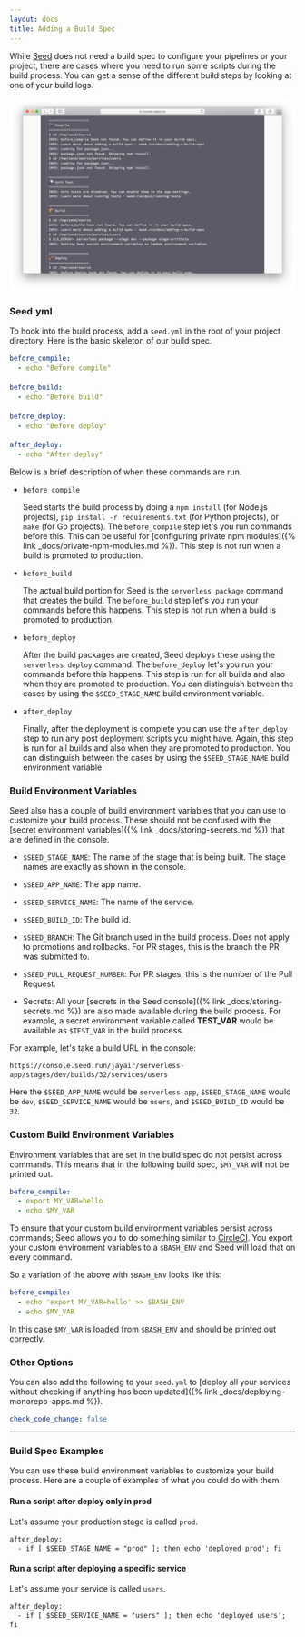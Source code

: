 ```yaml
---
layout: docs
title: Adding a Build Spec
---
```


While [Seed](/) does not need a build spec to configure your pipelines or your project, there are cases where you need to run some scripts during the build process. You can get a sense of the different build steps by looking at one of your build logs.

![Build logs screenshot](/assets/docs/adding-a-build-spec/build-logs-screenshot.png)

### Seed.yml

To hook into the build process, add a `seed.yml` in the root of your project directory. Here is the basic skeleton of our build spec.

``` yml
before_compile:
  - echo "Before compile"

before_build:
  - echo "Before build"

before_deploy:
  - echo "Before deploy"

after_deploy:
  - echo "After deploy"
```

Below is a brief description of when these commands are run.

- `before_compile`

   Seed starts the build process by doing a `npm install` (for Node.js projects), `pip install -r requirements.txt` (for Python projects), or `make` (for Go projects). The `before_compile` step let's you run commands before this. This can be useful for [configuring private npm modules]({% link _docs/private-npm-modules.md %}). This step is not run when a build is promoted to production.

- `before_build`

   The actual build portion for Seed is the `serverless package` command that creates the build. The `before_build` step let's you run your commands before this happens. This step is not run when a build is promoted to production.

- `before_deploy`

   After the build packages are created, Seed deploys these using the `serverless deploy` command. The `before_deploy` let's you run your commands before this happens. This step is run for all builds and also when they are promoted to production. You can distinguish between the cases by using the `$SEED_STAGE_NAME` build environment variable.

- `after_deploy`

   Finally, after the deployment is complete you can use the `after_deploy` step to run any post deployment scripts you might have. Again, this step is run for all builds and also when they are promoted to production. You can distinguish between the cases by using the `$SEED_STAGE_NAME` build environment variable.

### Build Environment Variables

Seed also has a couple of build environment variables that you can use to customize your build process. These should not be confused with the [secret environment variables]({% link _docs/storing-secrets.md %}) that are defined in the console.

- `$SEED_STAGE_NAME`: The name of the stage that is being built. The stage names are exactly as shown in the console.
- `$SEED_APP_NAME`: The app name.
- `$SEED_SERVICE_NAME`: The name of the service.
- `$SEED_BUILD_ID`: The build id.
- `$SEED_BRANCH`: The Git branch used in the build process. Does not apply to promotions and rollbacks. For PR stages, this is the branch the PR was submitted to.
- `$SEED_PULL_REQUEST_NUMBER`: For PR stages, this is the number of the Pull Request.

- Secrets: All your [secrets in the Seed console]({% link _docs/storing-secrets.md %}) are also made available during the build process. For example, a secret environment variable called **TEST_VAR** would be available as `$TEST_VAR` in the build process.

For example, let's take a build URL in the console:

```
https://console.seed.run/jayair/serverless-app/stages/dev/builds/32/services/users
```

Here the `$SEED_APP_NAME` would be `serverless-app`, `$SEED_STAGE_NAME` would be `dev`, `$SEED_SERVICE_NAME` would be `users`, and `$SEED_BUILD_ID` would be `32`.

### Custom Build Environment Variables

Environment variables that are set in the build spec do not persist across commands. This means that in the following build spec, `$MY_VAR` will not be printed out.

``` yml
before_compile:
  - export MY_VAR=hello
  - echo $MY_VAR
```

To ensure that your custom build environment variables persist across commands; Seed allows you to do something similar to [CircleCI](https://circleci.com/docs/2.0/env-vars/#using-bash_env-to-set-environment-variables). You export your custom environment variables to a `$BASH_ENV` and Seed will load that on every command.

So a variation of the above with `$BASH_ENV` looks like this:

``` yml
before_compile:
  - echo 'export MY_VAR=hello' >> $BASH_ENV
  - echo $MY_VAR
```

In this case `$MY_VAR` is loaded from `$BASH_ENV` and should be printed out correctly.

### Other Options

You can also add the following to your `seed.yml` to [deploy all your services without checking if anything has been updated]({% link _docs/deploying-monorepo-apps.md %}).

``` yml
check_code_change: false
```

---

### Build Spec Examples

You can use these build environment variables to customize your build process. Here are a couple of examples of what you could do with them.

#### Run a script after deploy only in prod 

Let's assume your production stage is called `prod`.

```
after_deploy:
  - if [ $SEED_STAGE_NAME = "prod" ]; then echo 'deployed prod'; fi
```

#### Run a script after deploying a specific service

Let's assume your service is called `users`.

```
after_deploy:
  - if [ $SEED_SERVICE_NAME = "users" ]; then echo 'deployed users'; fi
```
